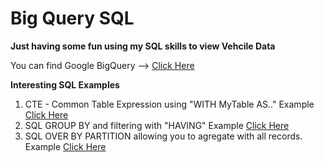 # Big Query SQL
**Just having some fun using my SQL skills to view Vehcile Data**

You can find Google BigQuery --> [Click Here](https://cloud.google.com/bigquery)

**Interesting SQL Examples**
1. CTE - Common Table Expression using "WITH MyTable AS.." Example [Click Here](https://github.com/michaelmaxi/BigQuerySQL/tree/main/SQL%20WITH%20CLAUSE)
2. SQL GROUP BY and filtering with "HAVING" Example [Click Here](https://github.com/michaelmaxi/BigQuerySQL/tree/main/SQL%20HAVING%20CLAUSE) 
3. SQL OVER BY PARTITION allowing you to agregate with all records. Example [Click Here](https://github.com/michaelmaxi/BigQuerySQL/tree/main/SQL%20OVER%20BY%20PARTITION%20CLAUSE)
